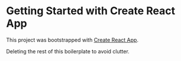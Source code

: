 # Getting Started with Create React App

This project was bootstrapped with [Create React App](https://github.com/facebook/create-react-app).

Deleting the rest of this boilerplate to avoid clutter.
